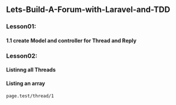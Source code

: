 ## Lets-Build-A-Forum-with-Laravel-and-TDD

### Lesson01:
#### 1.1 create Model and controller for Thread and Reply
### Lesson02:
#### Listinng all Threads
#### Listing an array
    page.test/thread/1


 
